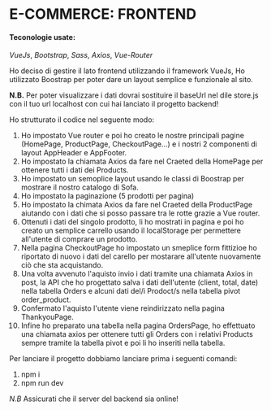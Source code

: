 # E-COMMERCE: FRONTEND

#### Teconologie usate:

_VueJs_, _Bootstrap_, _Sass_, _Axios_, _Vue-Router_

Ho deciso di gestire il lato frontend utilizzando il framework VueJs, Ho utilizzato Boostrap per poter dare un layout semplice e funzionale al sito.

**N.B.** Per poter visualizzare i dati dovrai sostituire il baseUrl nel dile store.js con il tuo url localhost con cui hai lanciato il progetto backend!

Ho strutturato il codice nel seguente modo:

1. Ho impostato Vue router e poi ho creato le nostre principali pagine (HomePage, ProductPage, CheckoutPage...) e i nostri 2 componenti di layout AppHeader e AppFooter.
2. Ho impostato la chiamata Axios da fare nel Craeted della HomePage per ottenere tutti i dati dei Products.
3. Ho impostato un semoplice layout usando le classi di Boostrap per mostrare il nostro catalogo di Sofa.
4. Ho impostato la paginazione (5 prodotti per pagina)
5. Ho impostato la chimata Axios da fare nel Craeted della ProductPage aiutando con i dati che si posso passare tra le rotte grazie a Vue router.
6. Ottenuti i dati del singolo prodotto, li ho mostrati in pagina e poi ho creato un semplice carrello usando il localStorage per permettere all'utente di comprare un prodotto.
7. Nella pagina CheckoutPage ho impostato un smeplice form fittizioe ho riportato di nuovo i dati del carello per mostarare all'utente nuovamente ciò che sta acquistando.
8. Una volta avvenuto l'aquisto invio i dati tramite una chiamata Axios in post, la API che ho progettato salva i dati dell'utente (client, total, date) nella tabella Orders e alcuni dati del/i Prodoct/s nella tabella pivot order_product.
9. Confermato l'aquisto l'utente viene reindirizzato nella pagina ThankyouPage.
10. Infine ho preparato una tabella nella pagina OrdersPage, ho effettuato una chiamata axios per ottenere tutti gli Orders con i relativi Products sempre tramite la tabella pivot e poi li ho inseriti nella tabella.

Per lanciare il progetto dobbiamo lanciare prima i seguenti comandi:

1. npm i
2. npm run dev

_N.B_ Assicurati che il server del backend sia online!
